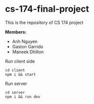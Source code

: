 # cs-174-final-project

This is the repository of CS 174 project

**Members:**

- Anh Nguyen
- Gaston Garrido
- Maneek Dhillon

Run client side
```
cd client
npm i && start
```

Run server
```
cd server
npm i && run dev
```
